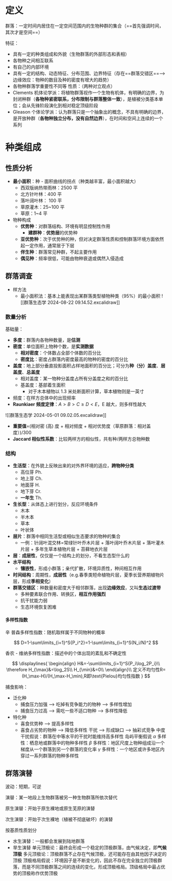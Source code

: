 # 定义

群落：一定时间内居住在一定空间范围内的生物种群的集合（==首先强调时间，其次才是空间==）

特征：

- 具有一定的种类组成和外貌（生物群落的外部形态和表相）
- 各物种之间相互联系
- 有自己的内部环境
- 具有一定的结构、动态特征、分布范围、边界特征（存在==群落交错区==--> 边缘效应：物种的数目及种的密度有增大的趋势）
- 各物种群落学重要性不同等
性质：（两种对立观点）
- Clements 机体论学派：将植物群落视作一个生物有机体，有明确的边界，为封闭种群（**各物种紧密联系，分布限制与群落整体一致**），是植被分类基本单位；会从先锋阶段演化到相对稳定顶级阶段
- Gleason 个体论学派：认为群落只是一个抽象出的概念，不具有明确的边界，是开放种群（**各物种独立分布，没有自然边界**），在时间和空间上连续的一个系列
# 种类组成
## 性质分析
- **最小面积**：种 - 面积曲线的拐点（种类越丰富，最小面积越大）
	- 西双版纳热带雨林：2500 平
	- 北方针叶林：400 平
	- 落叶阔叶林： 100 平
	- 草原灌木：25~100 平
	- 草原：1~4 平
- 物种构成
	- **优势种**：对群落结构、环境有明显控制性作用
		- **建群种**：**优势层**的优势种
	- **亚优势种**：次于优势种的种，但对决定群落性质和控制群落环境方面依然起一定作用，通常居于下层
	- **伴生种**：群落常见种群，不起主要作用
	- **偶见种**：频率很低，可能由物种衰退或偶然入侵造成
## 群落调查
- 样方法
	- 最小面积法：基本上能表现出某群落类型植物种类（95%）的最小面积 ![[群落生态学 2024-08-22 09.14.52.excalidraw]]
### 数量分析

基础量：

- **多度**：群落内各物种数量，是**估测**
- **密度**：单位面积上物种个数，是**实测数据**
	- **相对密度**：个体数占全部个体数的百分比
	- **密度比**：密度占群落内密度最高的物种的密度的百分比
- **盖度**：地上部分垂直投影面积占样地面积的百分比；可分为**种（分）盖度**、**层盖度**、**总盖度**
	- 相对盖度：某一物种分盖度占所有分盖度之和的百分比
	- 基盖度：基部着生面积
		- 对于木本植物以 1.3 米处断面积计算，草本植物则是一英寸
- 频度：在样方总体中的出现频率
- **Raunkiaer 频度定律**：$A>B>C\geq D<E$，E 越大，则多样性越大

![[群落生态学 2024-05-01 09.02.05.excalidraw]]

- **重要值**=(相对密 (高) 度 + 相对频度 + 相对优势度（草原群落：相对盖度）)/300
- **Jaccard 相似性系数**：比较两样方的相似性，共有种/两样方总物种数
### 结构
- **生活型**：在外貌上反映出来的对外界环境的适应，**跨物种分类**
	- 高位芽 Ph.
	- 地上芽 Ch.
	- 地面芽 H.
	- 地下芽 Cr.
	- **一年生** Th.
- **生长型**：从体态上进行划分，反应环境条件
	- 木本
	- 半木本
	- 草本
	- 叶状体
- **层片**：群落中相同生活型或相似生态要求的物种的集合
	- 一例：针阔叶混交林=常绿针叶乔木片层 + 落叶阔叶乔木片层 + 落叶灌木片层 + 多年生草本植物片层 + 苔藓地衣片层
- **层**：**成层性**，仅仅是一个结构上的划分，不看生态型什么的
- **水平结构**
	- **镶嵌性**，形成小群落；亲代扩散，环境异质性，种间相互作用
- **时间结构**：周期性，**成层性**（e.g.春季类短命植物片层，夏季长营养期植物片层，形成**季相变化**）
- **群落交错区**：种数量和密度大于相邻群落，出现**边缘效应**，又叫**生态过渡带**
	- 多种要素联合作用、转换区，**相互作用强烈**
	- 抗干扰能力弱
	- 生态环境恢复困难
#### 多样性指数

辛                                                                                                                                                                                                                                                                                                                                                                                                                                                                                                                                                                                                                                                                                                                                                                                                                                                                                                                                                                                                                                                                                                                                                                                                                                                                                                                                                                                                                                                                                                                                                                                     普森多样性指数：随机取样属于不同物种的概率

$$
D=1-\sum\limits_{i=1}^S{P_i^2}=1-\sum\limits_{i=1}^S(N_i/N)^2
$$

香农 - 维纳多样性指数：描述中的个体出现的紊乱和不确定性

$$
\displaylines{
\begin{align}
H&=-\sum\limits_{i=1}^S{P_i\log_2P_i}\\
\therefore
H_{\max}&=\log_2S\\
H_{\min}&=0\\
\end{align}\\
定义不均匀性R=(H_\max-H)/(H_\max-H_\min),R即\text{Pielou}均匀性指数
}
$$

捕食影响：

- 泛化种
	- 捕食压力加强 --> 吃掉有竞争能力的物种 --> 多样性增加
	- 捕食压力过高 --> 需吃一些不适口物种 --> 多样性降低
- 特化种
	- 喜食优势种 --> 提高多样性
	- 喜食占劣势的物种 --> 降低多样性
干扰 --> 形成缺口 --> 抽彩式竞争
中度干扰假说：群落在中等水平的干扰时能维持高多样性
岛屿平衡假说
	$\alpha$ 多样性：栖息地或群落中的物种多样性
	$\beta$ 多样性：地区尺度上物种组成沿一个梯度从一个群落到另一个群落的变化率
	$\gamma$ 多样性：一个地区或许多地区内穿过一系列群落的物种多样性
## 群落演替

波动：短期，可逆

演替：某一地段上生物群落被另一种生物群落所依次替代

原生演替：开始于原生裸地或原生芜原的演替

次生演替：开始于次生裸地（植被不彻底破坏）的演替

按基质性质划分

- 水生演替：一般都会发展到陆地群落
- 旱生演替
单元顶极论：最终会形成一个稳定的顶极群落，由气候决定，即**气候顶极**
多元顶极论：顶极群落不止存在气候顶极，还可能存在由其他因子决定的顶极
顶极格局假说：环境因子是不断变化的，因此不存在完全独立的顶极群落，而是不同顶极群落之间的连续的变化，形成顶极格局。顶级格局中最占优势的顶极称作优势顶极